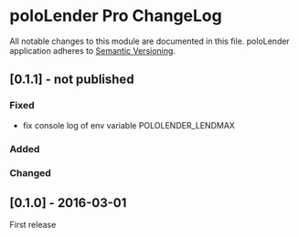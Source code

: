 # poloLender Pro ChangeLog

All notable changes to this module are documented in this file.
poloLender application adheres to [Semantic Versioning](http://semver.org/).

## [0.1.1] - not published

### Fixed
- fix console log of env variable POLOLENDER_LENDMAX

### Added

### Changed


## [0.1.0] - 2016-03-01
First release
